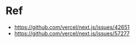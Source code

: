 # Ref

- https://github.com/vercel/next.js/issues/42651
- https://github.com/vercel/next.js/issues/57277
